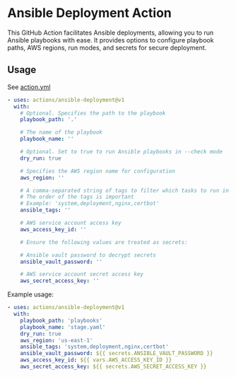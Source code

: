 # Ansible Deployment Action

This GitHub Action facilitates Ansible deployments, allowing you to run Ansible playbooks with ease. It provides options to configure playbook paths, AWS regions, run modes, and secrets for secure deployment.

## Usage

See [action.yml](action.yml)

``` yaml
- uses: actions/ansible-deployment@v1
  with:
    # Optional. Specifies the path to the playbook
    playbook_path: '.'

    # The name of the playbook
    playbook_name: ''

    # Optional. Set to true to run Ansible playbooks in --check mode
    dry_run: true

    # Specifies the AWS region name for configuration
    aws_region: ''

    # A comma-separated string of tags to filter which tasks to run in the playbook
    # The order of the tags is important
    # Example: 'system,deployment,nginx,certbot'
    ansible_tags: ''

    # AWS service account access key
    aws_access_key_id: ''

    # Ensure the following values are treated as secrets:

    # Ansible vault password to decrypt secrets
    ansible_vault_password: ''

    # AWS service account secret access key
    aws_secret_access_key: ''
```

Example usage:

```yaml
- uses: actions/ansible-deployment@v1
  with:
    playbook_path: 'playbooks'
    playbook_name: 'stage.yaml'
    dry_run: true
    aws_region: 'us-east-1'
    ansible_tags: 'system,deployment,nginx,certbot'
    ansible_vault_password: ${{ secrets.ANSIBLE_VAULT_PASSWORD }}
    aws_access_key_id: ${{ vars.AWS_ACCESS_KEY_ID }}
    aws_secret_access_key: ${{ secrets.AWS_SECRET_ACCESS_KEY }}
```
